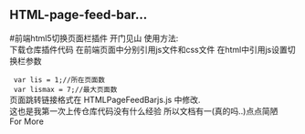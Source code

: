 ## HTML-page-feed-bar...
#前端html5切换页面栏插件
开门见山 使用方法:</br>
下载仓库插件代码 在前端页面中分别引用js文件和css文件
在html中引用js设置切换栏参数
<code>
</br>  var lis = 1;//所在页面数
</br>  var lismax = 7;//最大页面数
</code>
</br>页面跳转链接格式在 HTMLPageFeedBarjs.js 中修改.
</br>这也是我第一次上传仓库代码没有什么经验 所以文档有一(真的吗..)点点简陋
</br>For More
